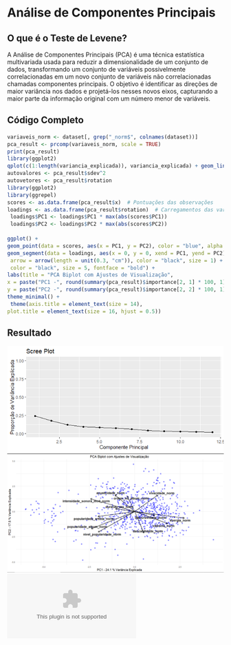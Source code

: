 # Análise de Componentes Principais

## O que é o Teste de Levene?
A Análise de Componentes Principais (PCA) é uma técnica estatística multivariada usada para reduzir a dimensionalidade de um conjunto de dados, transformando um conjunto de variáveis possivelmente correlacionadas em um novo conjunto de variáveis não correlacionadas chamadas componentes principais. O objetivo é identificar as direções de maior variância nos dados e projetá-los nesses novos eixos, capturando a maior parte da informação original com um número menor de variáveis. 

## Código Completo
```r
variaveis_norm <- dataset[, grep("_norm$", colnames(dataset))]
pca_result <- prcomp(variaveis_norm, scale = TRUE)
print(pca_result)
library(ggplot2) 
qplot(c(1:length(variancia_explicada)), variancia_explicada) + geom_line() + xlab("Componente Principal") + ylab("Proporção de Variância Explicada") + ggtitle("Scree Plot") + ylim(0, 1)
autovalores <- pca_result$sdev^2 
autovetores <- pca_result$rotation
library(ggplot2)
library(ggrepel)
scores <- as.data.frame(pca_result$x)  # Pontuações das observações
loadings <- as.data.frame(pca_result$rotation)  # Carregamentos das variáveis
 loadings$PC1 <- loadings$PC1 * max(abs(scores$PC1))
 loadings$PC2 <- loadings$PC2 * max(abs(scores$PC2))

ggplot() +
geom_point(data = scores, aes(x = PC1, y = PC2), color = "blue", alpha = 0.5, size = 2) +
geom_segment(data = loadings, aes(x = 0, y = 0, xend = PC1, yend = PC2),
 arrow = arrow(length = unit(0.3, "cm")), color = "black", size = 1) + geom_text_repel(data = loadings, aes(x = PC1, y = PC2, label = rownames(loadings)),
 color = "black", size = 5, fontface = "bold") +
labs(title = "PCA Biplot com Ajustes de Visualização",
x = paste("PC1 -", round(summary(pca_result)$importance[2, 1] * 100, 1), "% Variância Explicada"),
y = paste("PC2 -", round(summary(pca_result)$importance[2, 2] * 100, 1), "% Variância Explicada")) +
theme_minimal() +
 theme(axis.title = element_text(size = 14),
plot.title = element_text(size = 16, hjust = 0.5))
```

## Resultado
![Scree plot](results/graphs/scree-plot-pca.png)
![Bioplot Detalhado](results/graphs/bioplot.png)
![Resultado do PCA](results/resultado-pca.csv)